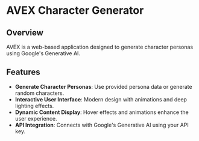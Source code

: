 # AVEX Character Generator

## Overview

AVEX is a web-based application designed to generate character personas using Google's Generative AI.
## Features

- **Generate Character Personas**: Use provided persona data or generate random characters.
- **Interactive User Interface**: Modern design with animations and deep lighting effects.
- **Dynamic Content Display**: Hover effects and animations enhance the user experience.
- **API Integration**: Connects with Google's Generative AI using your API key.
